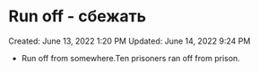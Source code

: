 # Run off - сбежать

Created: June 13, 2022 1:20 PM
Updated: June 14, 2022 9:24 PM

- Run off from somewhere.Ten prisoners ran off from prison.